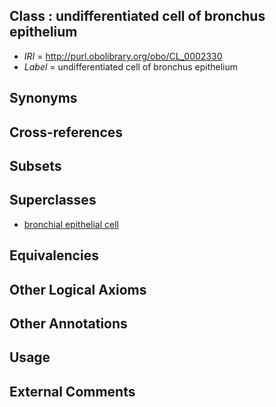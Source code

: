 
## Class : undifferentiated cell of bronchus epithelium

 * *IRI* = http://purl.obolibrary.org/obo/CL_0002330
 * *Label* = undifferentiated cell of bronchus epithelium

## Synonyms


## Cross-references


## Subsets


## Superclasses

 * [bronchial epithelial cell](../../CL/28/CL_0002328.md)

## Equivalencies


## Other Logical Axioms


## Other Annotations


## Usage


## External Comments

